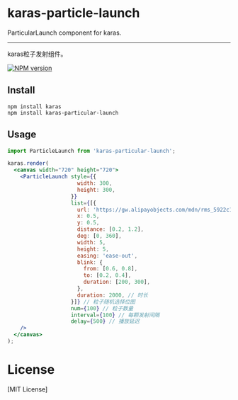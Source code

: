 # karas-particle-launch
ParticularLaunch component for karas.

---
karas粒子发射组件。

[![NPM version](https://img.shields.io/npm/v/karas-particular-launch.svg)](https://npmjs.org/package/karas-particular-launch)

## Install
```
npm install karas
npm install karas-particular-launch
```

## Usage

```jsx
import ParticleLaunch from 'karas-particular-launch';

karas.render(
  <canvas width="720" height="720">
    <ParticleLaunch style={{
                      width: 300,
                      height: 300,
                    }}
                    list={[{
                      url: 'https://gw.alipayobjects.com/mdn/rms_5922c1/afts/img/A*lW6mQ46eA0MAAAAAAAAAAAAAARQnAQ',
                      x: 0.5,
                      y: 0.5,
                      distance: [0.2, 1.2],
                      deg: [0, 360],
                      width: 5,
                      height: 5,
                      easing: 'ease-out',
                      blink: {
                        from: [0.6, 0.8],
                        to: [0.2, 0.4],
                        duration: [200, 300],
                      },
                      duration: 2000, // 时长
                    }]} // 粒子随机选择位图
                    num={100} // 粒子数量
                    interval={100} // 每颗发射间隔
                    delay={500} // 播放延迟
    />
  </canvas>
);
```

# License
[MIT License]
